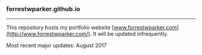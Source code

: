 ### forrestwparker.github.io
***

This repository hosts my portfolio website [www.forrestwparker.com](http://www.forrestwparker.com/). It will be updated infrequently.

Most recent major updates: August 2017